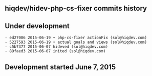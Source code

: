 hiqdev/hidev-php-cs-fixer commits history
-----------------------------------------

## Under development

    - ed27006 2015-06-19 + php-cs-fixer actionFix (sol@hiqdev.com)
    - 5227593 2015-06-19 + actual goals and views (sol@hiqdev.com)
    - c5b7377 2015-06-07 hideved (sol@hiqdev.com)
    - 89faed3 2015-06-07 inited (sol@hiqdev.com)

## Development started June 7, 2015

